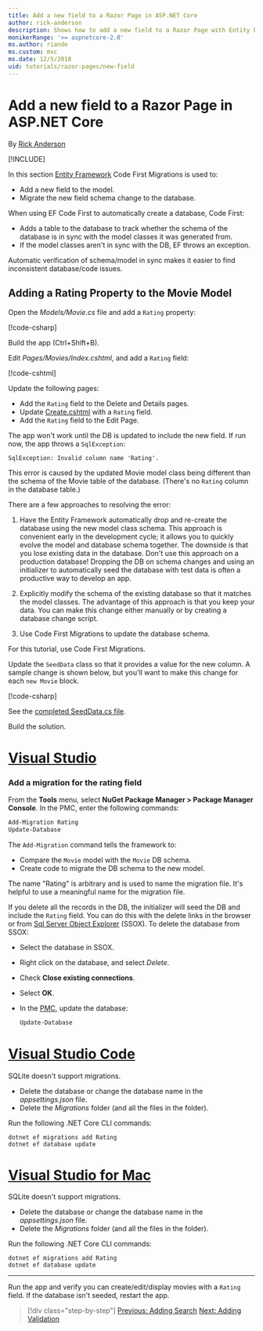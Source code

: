 ```yaml
---
title: Add a new field to a Razor Page in ASP.NET Core
author: rick-anderson
description: Shows how to add a new field to a Razor Page with Entity Framework Core
monikerRange: '>= aspnetcore-2.0'
ms.author: riande
ms.custom: mvc
ms.date: 12/5/2018
uid: tutorials/razor-pages/new-field
---
```

# Add a new field to a Razor Page in ASP.NET Core

By [Rick Anderson](https://twitter.com/RickAndMSFT)

[!INCLUDE[](~/includes/rp/download.md)]

In this section [Entity Framework](/ef/core/get-started/aspnetcore/new-db) Code First Migrations is used to:

* Add a new field to the model.
* Migrate the new field schema change to the database.

When using EF Code First to automatically create a database, Code First:

* Adds a table to the database to track whether the schema of the database is in sync with the model classes it was generated from.
* If the model classes aren't in sync with the DB, EF throws an exception.

Automatic verification of schema/model in sync makes it easier to find inconsistent database/code issues.

## Adding a Rating Property to the Movie Model

Open the *Models/Movie.cs* file and add a `Rating` property:

[!code-csharp[](razor-pages-start/sample/RazorPagesMovie22/Models/MovieDateRating.cs?highlight=13&name=snippet)]

Build the app (Ctrl+Shift+B).

Edit *Pages/Movies/Index.cshtml*, and add a `Rating` field:

[!code-cshtml[](razor-pages-start/sample/RazorPagesMovie22/Pages/Movies/IndexRating.cshtml.?highlight=40-42,61-63)]

Update the following pages:

* Add the `Rating` field to the Delete and Details pages.
* Update [Create.cshtml](https://github.com/aspnet/Docs/tree/master/aspnetcore/tutorials/razor-pages/razor-pages-start/sample/RazorPagesMovie22/Pages/Movies/Create.cshtml) with a `Rating` field.
* Add the `Rating` field to the Edit Page.

The app won't work until the DB is updated to include the new field. If run now, the app throws a `SqlException`:

`SqlException: Invalid column name 'Rating'.`

This error is caused by the updated Movie model class being different than the schema of the Movie table of the database. (There's no `Rating` column in the database table.)

There are a few approaches to resolving the error:

1. Have the Entity Framework automatically drop and re-create the database using the new model class schema. This approach is convenient early in the development cycle; it allows you to quickly evolve the model and database schema together. The downside is that you lose existing data in the database. Don't use this approach on a production database! Dropping the DB on schema changes and using an initializer to automatically seed the database with test data is often a productive way to develop an app.

2. Explicitly modify the schema of the existing database so that it matches the model classes. The advantage of this approach is that you keep your data. You can make this change either manually or by creating a database change script.

3. Use Code First Migrations to update the database schema.

For this tutorial, use Code First Migrations.

Update the `SeedData` class so that it provides a value for the new column. A sample change is shown below, but you'll want to make this change for each `new Movie` block.

[!code-csharp[](razor-pages-start/sample/RazorPagesMovie22/Models/SeedDataRating.cs?name=snippet1&highlight=8)]

See the [completed SeedData.cs file](https://github.com/aspnet/Docs/blob/master/aspnetcore/tutorials/razor-pages/razor-pages-start/sample/RazorPagesMovie22/Models/SeedDataRating.cs).

Build the solution.

<!-- VS -------------------------->
# [Visual Studio](#tab/visual-studio)

<a name="pmc"></a>

### Add a migration for the rating field

From the **Tools** menu, select **NuGet Package Manager > Package Manager Console**.
In the PMC, enter the following commands:

```powershell
Add-Migration Rating
Update-Database
```

The `Add-Migration` command tells the framework to:

* Compare the `Movie` model with the `Movie` DB schema.
* Create code to migrate the DB schema to the new model.

The name "Rating" is arbitrary and is used to name the migration file. It's helpful to use a meaningful name for the migration file.

<a name="ssox"></a>

If you delete all the records in the DB, the initializer will seed the DB and include the `Rating` field. You can do this with the delete links in the browser or from [Sql Server Object Explorer](xref:tutorials/razor-pages/sql#ssox) (SSOX). To delete the database from SSOX:

* Select the database in SSOX.
* Right click on the database, and select *Delete*.
* Check **Close existing connections**.
* Select **OK**.
* In the [PMC](xref:tutorials/razor-pages/new-field#pmc), update the database:

  ```powershell
  Update-Database
  ```

<!-- Code -------------------------->
# [Visual Studio Code](#tab/visual-studio-code)

<!-- copy/paste this tab to the next. Not worth an include  -->
SQLite doesn't support migrations.

* Delete the database or change the database name in the *appsettings.json* file.
* Delete the *Migrations* folder (and all the files in the folder).

Run the following .NET Core CLI commands:

```console
dotnet ef migrations add Rating
dotnet ef database update
```

<!-- Mac -------------------------->
# [Visual Studio for Mac](#tab/visual-studio-mac)

SQLite doesn't support migrations.

* Delete the database or change the database name in the *appsettings.json* file.
* Delete the *Migrations* folder (and all the files in the folder).

Run the following .NET Core CLI commands:

```console
dotnet ef migrations add Rating
dotnet ef database update
```

---  
<!-- End of VS tabs -->

Run the app and verify you can create/edit/display movies with a `Rating` field. If the database isn't seeded, restart the app.

> [!div class="step-by-step"]
> [Previous: Adding Search](xref:tutorials/razor-pages/search)
> [Next: Adding Validation](xref:tutorials/razor-pages/validation)
